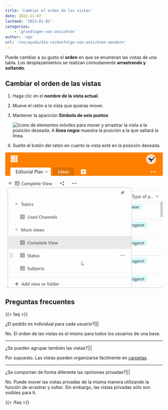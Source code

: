 ```yaml
---
title: 'Cambiar el orden de las vistas'
date: 2022-11-07
lastmod: '2023-01-02'
categories:
    - 'grundlagen-von-ansichten'
author: 'vge'
url: '/es/ayuda/die-reihenfolge-von-ansichten-aendern'
---
```


Puede cambiar a su gusto el **orden** en que se enumeran las vistas de una tabla. Los desplazamientos se realizan cómodamente **arrastrando y soltando**.

## Cambiar el orden de las vistas

1. Haga clic en el **nombre de la vista actual**.
2. Mueve el ratón a la vista que quieras mover.
3. Mantener la aparición **Símbolo de seis puntos**

    ![Icono de elementos móviles](https://seatable.io/wp-content/uploads/2022/10/move-icon.png)
    para mover y arrastrar la vista a la posición deseada. A **línea negra** muestra la posición a la que saltará la línea.

4. Suelte el botón del ratón en cuanto la vista esté en la posición deseada.

![Cambiar el orden de las vistas.](images/Die-Reihenfolge-von-Ansichten-aendern.gif)

## Preguntas frecuentes

{{< faq >}}

¿El pedido es individual para cada usuario?|||

No. El orden de las vistas es el mismo para todos los usuarios de una base.

---

¿Se pueden agrupar también las vistas?|||

Por supuesto. Las vistas pueden organizarse fácilmente en [carpetas](https://seatable.io/es/docs/grundlagen-von-ansichten/ansichten-in-ordnern-gruppieren).

---

¿Se comportan de forma diferente las opiniones privadas?|||

No. Puede mover las vistas privadas de la misma manera utilizando la función de arrastrar y soltar. Sin embargo, las vistas privadas sólo son visibles para ti.

{{< /faq >}}
